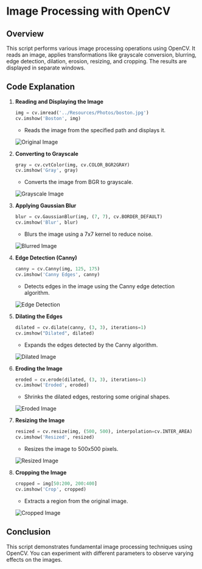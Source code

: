 # Image Processing with OpenCV

## Overview
This script performs various image processing operations using OpenCV. It reads an image, applies transformations like grayscale conversion, blurring, edge detection, dilation, erosion, resizing, and cropping. The results are displayed in separate windows.


## Code Explanation

1. **Reading and Displaying the Image**
    ```python
    img = cv.imread('../Resources/Photos/boston.jpg')
    cv.imshow('Boston', img)
    ```
    - Reads the image from the specified path and displays it.

    ![Original Image](./Output%20Images/boston.jpg)

2. **Converting to Grayscale**
    ```python
    gray = cv.cvtColor(img, cv.COLOR_BGR2GRAY)
    cv.imshow('Gray', gray)
    ```
    - Converts the image from BGR to grayscale.

    ![Grayscale Image](./Output%20Images/GrayScale%20.png)

3. **Applying Gaussian Blur**
    ```python
    blur = cv.GaussianBlur(img, (7, 7), cv.BORDER_DEFAULT)
    cv.imshow('Blur', blur)
    ```
    - Blurs the image using a 7x7 kernel to reduce noise.

    ![Blurred Image](./Output%20Images/Blur.png)

4. **Edge Detection (Canny)**
    ```python
    canny = cv.Canny(img, 125, 175)
    cv.imshow('Canny Edges', canny)
    ```
    - Detects edges in the image using the Canny edge detection algorithm.

    ![Edge Detection](./Output%20Images/Canny%20Edge%20Detection.png)

5. **Dilating the Edges**
    ```python
    dilated = cv.dilate(canny, (3, 3), iterations=1)
    cv.imshow("Dilated", dilated)
    ```
    - Expands the edges detected by the Canny algorithm.

    ![Dilated Image](./Output%20Images/Dilated.png)

6. **Eroding the Image**
    ```python
    eroded = cv.erode(dilated, (3, 3), iterations=1)
    cv.imshow('Eroded', eroded)
    ```
    - Shrinks the dilated edges, restoring some original shapes.

    ![Eroded Image](./Output%20Images/Eroded.png)

7. **Resizing the Image**
    ```python
    resized = cv.resize(img, (500, 500), interpolation=cv.INTER_AREA)
    cv.imshow('Resized', resized)
    ```
    - Resizes the image to 500x500 pixels.

    ![Resized Image](./Output%20Images/Resized.png)

8. **Cropping the Image**
    ```python
    cropped = img[50:200, 200:400]
    cv.imshow('Crop', cropped)
    ```
    - Extracts a region from the original image.

    ![Cropped Image](./Output%20Images/Crop.png)


## Conclusion
This script demonstrates fundamental image processing techniques using OpenCV. You can experiment with different parameters to observe varying effects on the images.

